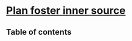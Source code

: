 # [Plan foster inner source](https://learn.microsoft.com/en-us/training/modules/plan-fostering-inner-source/) <!-- omit in toc -->

## Table of contents <!-- omit in toc -->
